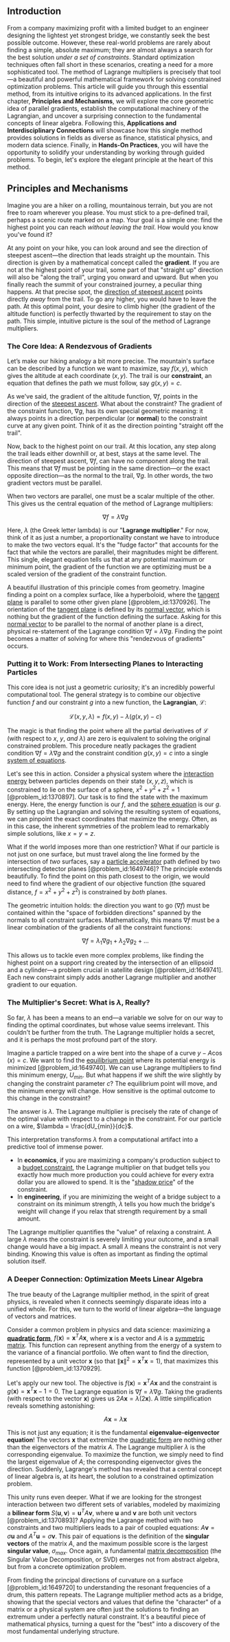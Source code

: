 ## Introduction
From a company maximizing profit with a limited budget to an engineer designing the lightest yet strongest bridge, we constantly seek the best possible outcome. However, these real-world problems are rarely about finding a simple, absolute maximum; they are almost always a search for the best solution *under a set of constraints*. Standard optimization techniques often fall short in these scenarios, creating a need for a more sophisticated tool. The method of Lagrange multipliers is precisely that tool—a beautiful and powerful mathematical framework for solving constrained optimization problems. This article will guide you through this essential method, from its intuitive origins to its advanced applications. In the first chapter, **Principles and Mechanisms**, we will explore the core geometric idea of parallel gradients, establish the computational machinery of the Lagrangian, and uncover a surprising connection to the fundamental concepts of linear algebra. Following this, **Applications and Interdisciplinary Connections** will showcase how this single method provides solutions in fields as diverse as finance, statistical physics, and modern data science. Finally, in **Hands-On Practices**, you will have the opportunity to solidify your understanding by working through guided problems. To begin, let's explore the elegant principle at the heart of this method.

## Principles and Mechanisms

Imagine you are a hiker on a rolling, mountainous terrain, but you are not free to roam wherever you please. You must stick to a pre-defined trail, perhaps a scenic route marked on a map. Your goal is a simple one: find the highest point you can reach *without leaving the trail*. How would you know you've found it?

At any point on your hike, you can look around and see the direction of steepest ascent—the direction that leads straight up the mountain. This direction is given by a mathematical concept called the **gradient**. If you are not at the highest point of your trail, some part of that "straight up" direction will also be "along the trail", urging you onward and upward. But when you finally reach the summit of your constrained journey, a peculiar thing happens. At that precise spot, the [direction of steepest ascent](@article_id:140145) points directly *away* from the trail. To go any higher, you would have to leave the path. At this optimal point, your desire to climb higher (the gradient of the altitude function) is perfectly thwarted by the requirement to stay on the path. This simple, intuitive picture is the soul of the method of Lagrange multipliers.

### The Core Idea: A Rendezvous of Gradients

Let’s make our hiking analogy a bit more precise. The mountain's surface can be described by a function we want to maximize, say $f(x, y)$, which gives the altitude at each coordinate $(x, y)$. The trail is our **constraint**, an equation that defines the path we must follow, say $g(x, y) = c$.

As we've said, the gradient of the altitude function, $\nabla f$, points in the direction of the [steepest ascent](@article_id:196451). What about the constraint? The gradient of the constraint function, $\nabla g$, has its own special geometric meaning: it always points in a direction perpendicular (or **normal**) to the constraint curve at any given point. Think of it as the direction pointing "straight off the trail".

Now, back to the highest point on our trail. At this location, any step along the trail leads either downhill or, at best, stays at the same level. The direction of steepest ascent, $\nabla f$, can have no component along the trail. This means that $\nabla f$ must be pointing in the same direction—or the exact opposite direction—as the normal to the trail, $\nabla g$. In other words, the two gradient vectors must be parallel.

When two vectors are parallel, one must be a scalar multiple of the other. This gives us the central equation of the method of Lagrange multipliers:

$$
\nabla f = \lambda \nabla g
$$

Here, $\lambda$ (the Greek letter lambda) is our "**Lagrange multiplier**." For now, think of it as just a number, a proportionality constant we have to introduce to make the two vectors equal. It's the "fudge factor" that accounts for the fact that while the vectors are parallel, their magnitudes might be different. This single, elegant equation tells us that at any potential maximum or minimum point, the gradient of the function we are optimizing must be a scaled version of the gradient of the constraint function.

A beautiful illustration of this principle comes from geometry. Imagine finding a point on a complex surface, like a hyperboloid, where the [tangent plane](@article_id:136420) is parallel to some other given plane [@problem_id:1370926]. The orientation of the [tangent plane](@article_id:136420) is defined by its [normal vector](@article_id:263691), which is nothing but the gradient of the function defining the surface. Asking for this [normal vector](@article_id:263691) to be parallel to the normal of another plane is a direct, physical re-statement of the Lagrange condition $\nabla f = \lambda \nabla g$. Finding the point becomes a matter of solving for where this "rendezvous of gradients" occurs.

### Putting it to Work: From Intersecting Planes to Interacting Particles

This core idea is not just a geometric curiosity; it's an incredibly powerful computational tool. The general strategy is to combine our objective function $f$ and our constraint $g$ into a new function, the **Lagrangian**, $\mathcal{L}$:

$$
\mathcal{L}(x, y, \lambda) = f(x, y) - \lambda (g(x, y) - c)
$$

The magic is that finding the point where all the partial derivatives of $\mathcal{L}$ (with respect to $x$, $y$, *and* $\lambda$) are zero is equivalent to solving the original constrained problem. This procedure neatly packages the gradient condition $\nabla f = \lambda \nabla g$ and the constraint condition $g(x,y)=c$ into a single [system of equations](@article_id:201334).

Let's see this in action. Consider a physical system where the [interaction energy](@article_id:263839) between particles depends on their state $(x, y, z)$, which is constrained to lie on the surface of a sphere, $x^2 + y^2 + z^2 = 1$ [@problem_id:1370897]. Our task is to find the state with the maximum energy. Here, the energy function is our $f$, and the [sphere equation](@article_id:169473) is our $g$. By setting up the Lagrangian and solving the resulting system of equations, we can pinpoint the exact coordinates that maximize the energy. Often, as in this case, the inherent symmetries of the problem lead to remarkably simple solutions, like $x=y=z$.

What if the world imposes more than one restriction? What if our particle is not just on one surface, but must travel along the line formed by the intersection of *two* surfaces, say a [particle accelerator](@article_id:269213) path defined by two intersecting detector planes [@problem_id:1649746]? The principle extends beautifully. To find the point on this path closest to the origin, we would need to find where the gradient of our objective function (the squared distance, $f=x^2+y^2+z^2$) is constrained by *both* planes.

The geometric intuition holds: the direction you want to go ($\nabla f$) must be contained within the "space of forbidden directions" spanned by the normals to all constraint surfaces. Mathematically, this means $\nabla f$ must be a linear combination of the gradients of all the constraint functions:

$$
\nabla f = \lambda_1 \nabla g_1 + \lambda_2 \nabla g_2 + \dots
$$

This allows us to tackle even more complex problems, like finding the highest point on a support ring created by the intersection of an ellipsoid and a cylinder—a problem crucial in satellite design [@problem_id:1649741]. Each new constraint simply adds another Lagrange multiplier and another gradient to our equation.

### The Multiplier's Secret: What is $\lambda$, Really?

So far, $\lambda$ has been a means to an end—a variable we solve for on our way to finding the optimal coordinates, but whose value seems irrelevant. This couldn't be further from the truth. The Lagrange multiplier holds a secret, and it is perhaps the most profound part of the story.

Imagine a particle trapped on a wire bent into the shape of a curve $y - A\cos(x) = c$. We want to find the [equilibrium point](@article_id:272211) where its potential energy is minimized [@problem_id:1649740]. We can use Lagrange multipliers to find this minimum energy, $U_{min}$. But what happens if we shift the wire slightly by changing the constraint parameter $c$? The equilibrium point will move, and the minimum energy will change. How sensitive is the optimal outcome to this change in the constraint?

The answer is $\lambda$. The Lagrange multiplier is precisely the rate of change of the optimal value with respect to a change in the constraint. For our particle on a wire, $\lambda = \frac{dU_{min}}{dc}$.

This interpretation transforms $\lambda$ from a computational artifact into a predictive tool of immense power.
- In **economics**, if you are maximizing a company's production subject to a [budget constraint](@article_id:146456), the Lagrange multiplier on that budget tells you exactly how much more production you could achieve for every extra dollar you are allowed to spend. It is the "[shadow price](@article_id:136543)" of the constraint.
- In **engineering**, if you are minimizing the weight of a bridge subject to a constraint on its minimum strength, $\lambda$ tells you how much the bridge's weight will change if you relax that strength requirement by a small amount.

The Lagrange multiplier quantifies the "value" of relaxing a constraint. A large $\lambda$ means the constraint is severely limiting your outcome, and a small change would have a big impact. A small $\lambda$ means the constraint is not very binding. Knowing this value is often as important as finding the optimal solution itself.

### A Deeper Connection: Optimization Meets Linear Algebra

The true beauty of the Lagrange multiplier method, in the spirit of great physics, is revealed when it connects seemingly disparate ideas into a unified whole. For this, we turn to the world of linear algebra—the language of vectors and matrices.

Consider a common problem in physics and data science: maximizing a **[quadratic form](@article_id:153003)**, $f(\mathbf{x}) = \mathbf{x}^T A \mathbf{x}$, where $\mathbf{x}$ is a vector and $A$ is a [symmetric matrix](@article_id:142636). This function can represent anything from the energy of a system to the variance of a financial portfolio. We often want to find the direction, represented by a unit vector $\mathbf{x}$ (so that $\|\mathbf{x}\|^2 = \mathbf{x}^T \mathbf{x} = 1$), that maximizes this function [@problem_id:1370929].

Let's apply our new tool. The objective is $f(\mathbf{x}) = \mathbf{x}^T A \mathbf{x}$ and the constraint is $g(\mathbf{x}) = \mathbf{x}^T \mathbf{x} - 1 = 0$. The Lagrange equation is $\nabla f = \lambda \nabla g$. Taking the gradients (with respect to the vector $\mathbf{x}$) gives us $2A\mathbf{x} = \lambda (2\mathbf{x})$. A little simplification reveals something astonishing:

$$
A\mathbf{x} = \lambda\mathbf{x}
$$

This is not just any equation; it is the fundamental **eigenvalue-eigenvector equation**! The vectors $\mathbf{x}$ that extremize the [quadratic form](@article_id:153003) are nothing other than the eigenvectors of the matrix $A$. The Lagrange multiplier $\lambda$ is the corresponding eigenvalue. To maximize the function, we simply need to find the largest eigenvalue of $A$; the corresponding eigenvector gives the direction. Suddenly, Lagrange's method has revealed that a central concept of linear algebra is, at its heart, the solution to a constrained optimization problem.

This unity runs even deeper. What if we are looking for the strongest interaction between two different sets of variables, modeled by maximizing a **bilinear form** $S(\mathbf{u}, \mathbf{v}) = \mathbf{u}^T A \mathbf{v}$, where $\mathbf{u}$ and $\mathbf{v}$ are both unit vectors [@problem_id:1370893]? Applying the Lagrange method with two constraints and two multipliers leads to a pair of coupled equations: $A\mathbf{v} = \sigma \mathbf{u}$ and $A^T\mathbf{u} = \sigma \mathbf{v}$. This pair of equations is the definition of the **singular vectors** of the matrix $A$, and the maximum possible score is the largest **singular value**, $\sigma_{max}$. Once again, a fundamental [matrix decomposition](@article_id:147078) (the Singular Value Decomposition, or SVD) emerges not from abstract algebra, but from a concrete optimization problem.

From finding the principal directions of curvature on a surface [@problem_id:1649720] to understanding the resonant frequencies of a drum, this pattern repeats. The Lagrange multiplier method acts as a bridge, showing that the special vectors and values that define the "character" of a matrix or a physical system are often just the solutions to finding an extremum under a perfectly natural constraint. It's a beautiful piece of mathematical physics, turning a quest for the "best" into a discovery of the most fundamental underlying structure.